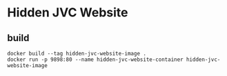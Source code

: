 # Hidden JVC Website

## build

    docker build --tag hidden-jvc-website-image .
    docker run -p 9898:80 --name hidden-jvc-website-container hidden-jvc-website-image